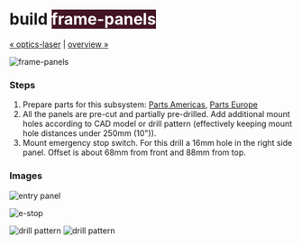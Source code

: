 build <span style="background-color:#431424;color:#ffffff">frame-panels</span>
============================

[&#xAB; optics-laser](build-optics-laser.md) | [overview &#xBB;](assembly.md)

![frame-panels](http://farm8.staticflickr.com/7058/6906452935_b5a2a8dc11_z.jpg)


### Steps

1. Prepare parts for this subsystem: [Parts Americas](/lasersaur/bom-subsystems-usd), [Parts Europe](/lasersaur/bom-subsystems-eur)
2. All the panels are pre-cut and partially pre-drilled. Add additional mount holes according to CAD model or drill pattern (effectively keeping mount hole distances under 250mm (10")).
4. Mount emergency stop switch. For this drill a 16mm hole in the right side panel. Offset is about 68mm from front and 88mm from top.


### Images

![entry panel](http://farm8.staticflickr.com/7125/7469149902_918332136a_z.jpg)

![e-stop](http://farm8.staticflickr.com/7261/7469232302_9c04bed42c_z.jpg)

![drill pattern](http://farm9.staticflickr.com/8199/8271610628_ddb4493428_b.jpg)
![drill pattern](http://farm9.staticflickr.com/8209/8271610934_71c6a198b8_b.jpg)
